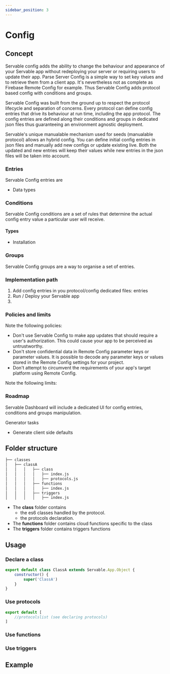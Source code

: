 ```yaml
---
sidebar_position: 3
---
```


# Config

## Concept
Servable config adds the ability to change the behaviour and appearance of your Servable app without  redeploying your server or requiring users to update their app. 
Parse Server Config is a simple way to set key values and to retrieve them from a client app. It's nevertheless not as complete as Firebase Remote Config for example. Thus Servable Config adds protocol based config with conditions and groups.

Servable Config was built from the ground up to respect the protocol lifecycle and separation of concerns. Every protocol can define config entries that drive its behaviour at run time, including the app protocol. The config entries are defined along their conditions and groups in dedicated json files thus guaranteeing an environment agnostic deployment.

Servable's unique manualable mechanism used for seeds (manualable protocol) allows an hybrid config. You can define initial config entries in json files and manually add new configs or update existing live. Both the updated and new entries will keep their values while new entries in the json files will be taken into account.

### Entries

Servable Config entries are 
- Data types

### Conditions

Servable Config conditions are a set of rules that determine the actual config entry value a particular user will receive.

#### Types
- Installation


### Groups
Servable Config groups are a way to organise a set of entries.


### Implementation path

1. Add config entries in you protocol/config dedicated files: entries
2. Run / Deploy your Servable app
3. 

### Policies and limits

Note the following policies:

- Don't use Servable Config to make app updates that should require a user's authorization. This could cause your app to be perceived as untrustworthy.
- Don't store confidential data in Remote Config parameter keys or parameter values. It is possible to decode any parameter keys or values stored in the Remote Config settings for your project.
- Don't attempt to circumvent the requirements of your app's target platform using Remote Config.

Note the following limits:



### Roadmap

Servable Dashboard will include a dedicated UI for config entries, conditions and groups manipulation.



Generator tasks
- Generate client side defaults

## Folder structure

```bash
├── classes
│   ├── classA
│   │   │   ├── class
│   │   │   │   ├── index.js
│   │   │   │   ├── protocols.js
│   │   │   ├── functions
│   │   │   │   ├── index.js
│   │   │   ├── triggers
│   │   │   │   ├── index.js
```

- The **class** folder contains 
    - the es6 classes handled by the protocol.
    - the protocols declaration.
- The **functions** folder contains cloud functions specific to the class
- The **triggers** folder contains triggers functions

## Usage
### Declare a class

```js
export default class ClassA extends Servable.App.Object {
    constructor() {
        super('ClassA')
    }
}
```
### Use protocols
```js
export default [
    //protocolslist (see declaring protocols)
]
```

### Use functions
### Use triggers

## Example